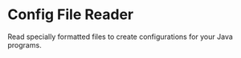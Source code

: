 # Config File Reader
 Read specially formatted files to create configurations for your Java programs.
